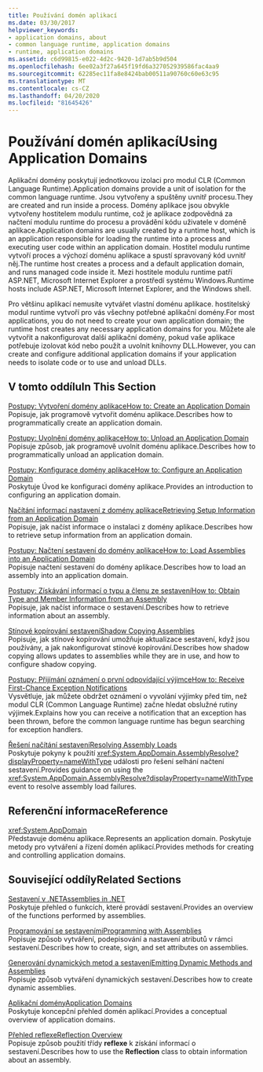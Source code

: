 ```yaml
---
title: Používání domén aplikací
ms.date: 03/30/2017
helpviewer_keywords:
- application domains, about
- common language runtime, application domains
- runtime, application domains
ms.assetid: c6d99815-e022-4d2c-9420-1d7ab5b9d504
ms.openlocfilehash: 6ee02a3f27a645f19fd6a327052939586fac4aa9
ms.sourcegitcommit: 62285ec11fa8e8424bab00511a90760c60e63c95
ms.translationtype: MT
ms.contentlocale: cs-CZ
ms.lasthandoff: 04/20/2020
ms.locfileid: "81645426"
---
```

# <a name="using-application-domains"></a><span data-ttu-id="27514-102">Používání domén aplikací</span><span class="sxs-lookup"><span data-stu-id="27514-102">Using Application Domains</span></span>

<span data-ttu-id="27514-103">Aplikační domény poskytují jednotkovou izolaci pro modul CLR (Common Language Runtime).</span><span class="sxs-lookup"><span data-stu-id="27514-103">Application domains provide a unit of isolation for the common language runtime.</span></span> <span data-ttu-id="27514-104">Jsou vytvořeny a spuštěny uvnitř procesu.</span><span class="sxs-lookup"><span data-stu-id="27514-104">They are created and run inside a process.</span></span> <span data-ttu-id="27514-105">Domény aplikace jsou obvykle vytvořeny hostitelem modulu runtime, což je aplikace zodpovědná za načtení modulu runtime do procesu a provádění kódu uživatele v doméně aplikace.</span><span class="sxs-lookup"><span data-stu-id="27514-105">Application domains are usually created by a runtime host, which is an application responsible for loading the runtime into a process and executing user code within an application domain.</span></span> <span data-ttu-id="27514-106">Hostitel modulu runtime vytvoří proces a výchozí doménu aplikace a spustí spravovaný kód uvnitř něj.</span><span class="sxs-lookup"><span data-stu-id="27514-106">The runtime host creates a process and a default application domain, and runs managed code inside it.</span></span> <span data-ttu-id="27514-107">Mezi hostitele modulu runtime patří ASP.NET, Microsoft Internet Explorer a prostředí systému Windows.</span><span class="sxs-lookup"><span data-stu-id="27514-107">Runtime hosts include ASP.NET, Microsoft Internet Explorer, and the Windows shell.</span></span>  
  
<span data-ttu-id="27514-108">Pro většinu aplikací nemusíte vytvářet vlastní doménu aplikace. hostitelský modul runtime vytvoří pro vás všechny potřebné aplikační domény.</span><span class="sxs-lookup"><span data-stu-id="27514-108">For most applications, you do not need to create your own application domain; the runtime host creates any necessary application domains for you.</span></span> <span data-ttu-id="27514-109">Můžete ale vytvořit a nakonfigurovat další aplikační domény, pokud vaše aplikace potřebuje izolovat kód nebo použít a uvolnit knihovny DLL.</span><span class="sxs-lookup"><span data-stu-id="27514-109">However, you can create and configure additional application domains if your application needs to isolate code or to use and unload DLLs.</span></span>  
  
## <a name="in-this-section"></a><span data-ttu-id="27514-110">V tomto oddílu</span><span class="sxs-lookup"><span data-stu-id="27514-110">In This Section</span></span>  

[<span data-ttu-id="27514-111">Postupy: Vytvoření domény aplikace</span><span class="sxs-lookup"><span data-stu-id="27514-111">How to: Create an Application Domain</span></span>](how-to-create-an-application-domain.md)  
<span data-ttu-id="27514-112">Popisuje, jak programově vytvořit doménu aplikace.</span><span class="sxs-lookup"><span data-stu-id="27514-112">Describes how to programmatically create an application domain.</span></span>  
  
[<span data-ttu-id="27514-113">Postupy: Uvolnění domény aplikace</span><span class="sxs-lookup"><span data-stu-id="27514-113">How to: Unload an Application Domain</span></span>](how-to-unload-an-application-domain.md)  
<span data-ttu-id="27514-114">Popisuje způsob, jak programově uvolnit doménu aplikace.</span><span class="sxs-lookup"><span data-stu-id="27514-114">Describes how to programmatically unload an application domain.</span></span>  
  
[<span data-ttu-id="27514-115">Postupy: Konfigurace domény aplikace</span><span class="sxs-lookup"><span data-stu-id="27514-115">How to: Configure an Application Domain</span></span>](how-to-configure-an-application-domain.md)  
<span data-ttu-id="27514-116">Poskytuje Úvod ke konfiguraci domény aplikace.</span><span class="sxs-lookup"><span data-stu-id="27514-116">Provides an introduction to configuring an application domain.</span></span>  
  
[<span data-ttu-id="27514-117">Načítání informací nastavení z domény aplikace</span><span class="sxs-lookup"><span data-stu-id="27514-117">Retrieving Setup Information from an Application Domain</span></span>](retrieve-setup-information.md)  
<span data-ttu-id="27514-118">Popisuje, jak načíst informace o instalaci z domény aplikace.</span><span class="sxs-lookup"><span data-stu-id="27514-118">Describes how to retrieve setup information from an application domain.</span></span>  
  
[<span data-ttu-id="27514-119">Postupy: Načtení sestavení do domény aplikace</span><span class="sxs-lookup"><span data-stu-id="27514-119">How to: Load Assemblies into an Application Domain</span></span>](how-to-load-assemblies-into-an-application-domain.md)  
<span data-ttu-id="27514-120">Popisuje načtení sestavení do domény aplikace.</span><span class="sxs-lookup"><span data-stu-id="27514-120">Describes how to load an assembly into an application domain.</span></span>  
  
[<span data-ttu-id="27514-121">Postupy: Získávání informací o typu a členu ze sestavení</span><span class="sxs-lookup"><span data-stu-id="27514-121">How to: Obtain Type and Member Information from an Assembly</span></span>](../reflection-and-codedom/get-type-member-information.md)  
<span data-ttu-id="27514-122">Popisuje, jak načíst informace o sestavení.</span><span class="sxs-lookup"><span data-stu-id="27514-122">Describes how to retrieve information about an assembly.</span></span>  
  
[<span data-ttu-id="27514-123">Stínové kopírování sestavení</span><span class="sxs-lookup"><span data-stu-id="27514-123">Shadow Copying Assemblies</span></span>](shadow-copy-assemblies.md)  
<span data-ttu-id="27514-124">Popisuje, jak stínové kopírování umožňuje aktualizace sestavení, když jsou používány, a jak nakonfigurovat stínové kopírování.</span><span class="sxs-lookup"><span data-stu-id="27514-124">Describes how shadow copying allows updates to assemblies while they are in use, and how to configure shadow copying.</span></span>  
  
[<span data-ttu-id="27514-125">Postupy: Přijímání oznámení o první odpovídající výjimce</span><span class="sxs-lookup"><span data-stu-id="27514-125">How to: Receive First-Chance Exception Notifications</span></span>](how-to-receive-first-chance-exception-notifications.md)  
<span data-ttu-id="27514-126">Vysvětluje, jak můžete obdržet oznámení o vyvolání výjimky před tím, než modul CLR (Common Language Runtime) začne hledat obslužné rutiny výjimek.</span><span class="sxs-lookup"><span data-stu-id="27514-126">Explains how you can receive a notification that an exception has been thrown, before the common language runtime has begun searching for exception handlers.</span></span>  
  
[<span data-ttu-id="27514-127">Řešení načítání sestavení</span><span class="sxs-lookup"><span data-stu-id="27514-127">Resolving Assembly Loads</span></span>](../../standard/assembly/resolve-loads.md)  
<span data-ttu-id="27514-128">Poskytuje pokyny k použití <xref:System.AppDomain.AssemblyResolve?displayProperty=nameWithType> události pro řešení selhání načtení sestavení.</span><span class="sxs-lookup"><span data-stu-id="27514-128">Provides guidance on using the <xref:System.AppDomain.AssemblyResolve?displayProperty=nameWithType> event to resolve assembly load failures.</span></span>  
  
## <a name="reference"></a><span data-ttu-id="27514-129">Referenční informace</span><span class="sxs-lookup"><span data-stu-id="27514-129">Reference</span></span>  

<xref:System.AppDomain>  
<span data-ttu-id="27514-130">Představuje doménu aplikace.</span><span class="sxs-lookup"><span data-stu-id="27514-130">Represents an application domain.</span></span> <span data-ttu-id="27514-131">Poskytuje metody pro vytváření a řízení domén aplikací.</span><span class="sxs-lookup"><span data-stu-id="27514-131">Provides methods for creating and controlling application domains.</span></span>  
  
## <a name="related-sections"></a><span data-ttu-id="27514-132">Související oddíly</span><span class="sxs-lookup"><span data-stu-id="27514-132">Related Sections</span></span>  
[<span data-ttu-id="27514-133">Sestavení v .NET</span><span class="sxs-lookup"><span data-stu-id="27514-133">Assemblies in .NET</span></span>](../../standard/assembly/index.md)  
<span data-ttu-id="27514-134">Poskytuje přehled o funkcích, které provádí sestavení.</span><span class="sxs-lookup"><span data-stu-id="27514-134">Provides an overview of the functions performed by assemblies.</span></span>  
  
[<span data-ttu-id="27514-135">Programování se sestaveními</span><span class="sxs-lookup"><span data-stu-id="27514-135">Programming with Assemblies</span></span>](../../standard/assembly/index.md)  
<span data-ttu-id="27514-136">Popisuje způsob vytváření, podepisování a nastavení atributů v rámci sestavení.</span><span class="sxs-lookup"><span data-stu-id="27514-136">Describes how to create, sign, and set attributes on assemblies.</span></span>  
  
[<span data-ttu-id="27514-137">Generování dynamických metod a sestavení</span><span class="sxs-lookup"><span data-stu-id="27514-137">Emitting Dynamic Methods and Assemblies</span></span>](../reflection-and-codedom/emitting-dynamic-methods-and-assemblies.md)  
<span data-ttu-id="27514-138">Popisuje způsob vytváření dynamických sestavení.</span><span class="sxs-lookup"><span data-stu-id="27514-138">Describes how to create dynamic assemblies.</span></span>  
  
[<span data-ttu-id="27514-139">Aplikační domény</span><span class="sxs-lookup"><span data-stu-id="27514-139">Application Domains</span></span>](application-domains.md)  
<span data-ttu-id="27514-140">Poskytuje koncepční přehled domén aplikací.</span><span class="sxs-lookup"><span data-stu-id="27514-140">Provides a conceptual overview of application domains.</span></span>  
  
[<span data-ttu-id="27514-141">Přehled reflexe</span><span class="sxs-lookup"><span data-stu-id="27514-141">Reflection Overview</span></span>](../reflection-and-codedom/reflection.md)  
<span data-ttu-id="27514-142">Popisuje způsob použití třídy **reflexe** k získání informací o sestavení.</span><span class="sxs-lookup"><span data-stu-id="27514-142">Describes how to use the **Reflection** class to obtain information about an assembly.</span></span>

